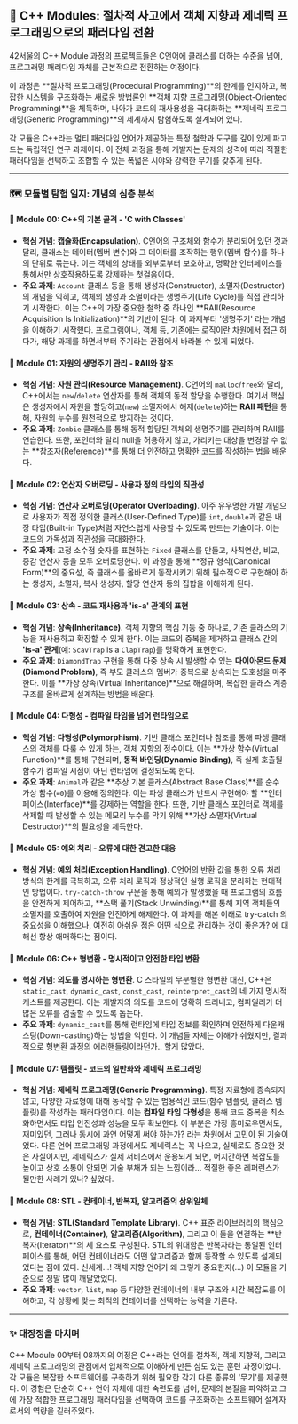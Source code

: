 ## 🚀 C++ Modules: 절차적 사고에서 객체 지향과 제네릭 프로그래밍으로의 패러다임 전환

42서울의 C++ Module 과정의 프로젝트들은 C언어에 클래스를 더하는 수준을 넘어, 프로그래밍 패러다임 자체를 근본적으로 전환하는 여정이다. 

이 과정은 **절차적 프로그래밍(Procedural Programming)**의 한계를 인지하고, 복잡한 시스템을 구조화하는 새로운 방법론인 **객체 지향 프로그래밍(Object-Oriented Programming)**을 체득하며, 나아가 코드의 재사용성을 극대화하는 **제네릭 프로그래밍(Generic Programming)**의 세계까지 탐험하도록 설계되어 있다.

각 모듈은 C++라는 멀티 패러다임 언어가 제공하는 특정 철학과 도구를 깊이 있게 파고드는 독립적인 연구 과제이다. 이 전체 과정을 통해 개발자는 문제의 성격에 따라 적절한 패러다임을 선택하고 조합할 수 있는 폭넓은 시야와 강력한 무기를 갖추게 된다.

---

### 🗺️ 모듈별 탐험 일지: 개념의 심층 분석

#### 🔹 **Module 00: C++의 기본 골격 - 'C with Classes'**

* **핵심 개념**: **캡슐화(Encapsulation)**. C언어의 구조체와 함수가 분리되어 있던 것과 달리, 클래스는 데이터(멤버 변수)와 그 데이터를 조작하는 행위(멤버 함수)를 하나의 단위로 묶는다. 이는 객체의 상태를 외부로부터 보호하고, 명확한 인터페이스를 통해서만 상호작용하도록 강제하는 첫걸음이다.
* **주요 과제**: `Account` 클래스 등을 통해 생성자(Constructor), 소멸자(Destructor)의 개념을 익히고, 객체의 생성과 소멸이라는 생명주기(Life Cycle)를 직접 관리하기 시작한다. 이는 C++의 가장 중요한 철학 중 하나인 **RAII(Resource Acquisition Is Initialization)**의 기반이 된다. 이 과제부터 '생명주기' 라는 개념을 이해하기 시작했다. 프로그램이나, 객체 등, 기존에는 로직이란 차원에서 접근 하다가, 해당 과제를 하면서부터 주기라는 관점에서 바라볼 수 있게 되었다.

#### 🔹 **Module 01: 자원의 생명주기 관리 - RAII와 참조**

* **핵심 개념**: **자원 관리(Resource Management)**. C언어의 `malloc`/`free`와 달리, C++에서는 `new`/`delete` 연산자를 통해 객체의 동적 할당을 수행한다. 여기서 핵심은 생성자에서 자원을 할당하고(`new`) 소멸자에서 해제(`delete`)하는 **RAII 패턴**을 통해, 자원의 누수를 원천적으로 방지하는 것이다.
* **주요 과제**: `Zombie` 클래스를 통해 동적 할당된 객체의 생명주기를 관리하며 RAII를 연습한다. 또한, 포인터와 달리 null을 허용하지 않고, 가리키는 대상을 변경할 수 없는 **참조자(Reference)**를 통해 더 안전하고 명확한 코드를 작성하는 법을 배운다.

#### 🔹 **Module 02: 연산자 오버로딩 - 사용자 정의 타입의 직관성**

* **핵심 개념**: **연산자 오버로딩(Operator Overloading)**. 아주 유우명한 개발 개념으로 사용자가 직접 정의한 클래스(User-Defined Type)를 `int`, `double`과 같은 내장 타입(Built-in Type)처럼 자연스럽게 사용할 수 있도록 만드는 기술이다. 이는 코드의 가독성과 직관성을 극대화한다.
* **주요 과제**: 고정 소수점 숫자를 표현하는 `Fixed` 클래스를 만들고, 사칙연산, 비교, 증감 연산자 등을 모두 오버로딩한다. 이 과정을 통해 **정규 형식(Canonical Form)**의 중요성, 즉 클래스를 올바르게 동작시키기 위해 필수적으로 구현해야 하는 생성자, 소멸자, 복사 생성자, 할당 연산자 등의 집합을 이해하게 된다.

#### 🔹 **Module 03: 상속 - 코드 재사용과 'is-a' 관계의 표현**

* **핵심 개념**: **상속(Inheritance)**. 객체 지향의 핵심 기둥 중 하나로, 기존 클래스의 기능을 재사용하고 확장할 수 있게 한다. 이는 코드의 중복을 제거하고 클래스 간의 **'is-a' 관계**(예: `ScavTrap` is a `ClapTrap`)를 명확하게 표현한다.
* **주요 과제**: `DiamondTrap` 구현을 통해 다중 상속 시 발생할 수 있는 **다이아몬드 문제(Diamond Problem)**, 즉 부모 클래스의 멤버가 중복으로 상속되는 모호성을 마주한다. 이를 **가상 상속(Virtual Inheritance)**으로 해결하며, 복잡한 클래스 계층 구조를 올바르게 설계하는 방법을 배운다.

#### 🔹 **Module 04: 다형성 - 컴파일 타임을 넘어 런타임으로**

* **핵심 개념**: **다형성(Polymorphism)**. 기반 클래스 포인터나 참조를 통해 파생 클래스의 객체를 다룰 수 있게 하는, 객체 지향의 정수이다. 이는 **가상 함수(Virtual Function)**를 통해 구현되며, **동적 바인딩(Dynamic Binding)**, 즉 실제 호출될 함수가 컴파일 시점이 아닌 런타임에 결정되도록 한다.
* **주요 과제**: `Animal`과 같은 **추상 기본 클래스(Abstract Base Class)**를 순수 가상 함수(`=0`)를 이용해 정의한다. 이는 파생 클래스가 반드시 구현해야 할 **인터페이스(Interface)**를 강제하는 역할을 한다. 또한, 기반 클래스 포인터로 객체를 삭제할 때 발생할 수 있는 메모리 누수를 막기 위해 **가상 소멸자(Virtual Destructor)**의 필요성을 체득한다.

#### 🔹 **Module 05: 예외 처리 - 오류에 대한 견고한 대응**

* **핵심 개념**: **예외 처리(Exception Handling)**. C언어의 반환 값을 통한 오류 처리 방식의 한계를 극복하고, 오류 처리 로직과 정상적인 실행 로직을 분리하는 현대적인 방법이다. `try-catch-throw` 구문을 통해 예외가 발생했을 때 프로그램의 흐름을 안전하게 제어하고, **스택 풀기(Stack Unwinding)**를 통해 지역 객체들의 소멸자를 호출하여 자원을 안전하게 해제한다. 이 과제를 해본 이래로 try-catch 의 중요성을 이해했으나, 여전히 아쉬운 점은 어떤 식으로 관리하는 것이 좋은가? 에 대해선 항상 애매하다는 점이다. 

#### 🔹 **Module 06: C++ 형변환 - 명시적이고 안전한 타입 변환**

* **핵심 개념**: **의도를 명시하는 형변환**. C 스타일의 무분별한 형변환 대신, C++은 `static_cast`, `dynamic_cast`, `const_cast`, `reinterpret_cast`의 네 가지 명시적 캐스트를 제공한다. 이는 개발자의 의도를 코드에 명확히 드러내고, 컴파일러가 더 많은 오류를 검출할 수 있도록 돕는다.
* **주요 과제**: `dynamic_cast`를 통해 런타임에 타입 정보를 확인하며 안전하게 다운캐스팅(Down-casting)하는 방법을 익힌다. 이 개념들 자체는 이해가 쉬웠지만, 결과적으로 형변환 과정의 에러핸들링이라던가.. 할게 많았다. 

#### 🔹 **Module 07: 템플릿 - 코드의 일반화와 제네릭 프로그래밍**

* **핵심 개념**: **제네릭 프로그래밍(Generic Programming)**. 특정 자료형에 종속되지 않고, 다양한 자료형에 대해 동작할 수 있는 범용적인 코드(함수 템플릿, 클래스 템플릿)를 작성하는 패러다임이다. 이는 **컴파일 타임 다형성**을 통해 코드 중복을 최소화하면서도 타입 안전성과 성능을 모두 확보한다. 이 부분은 가장 흥미로우면서도, 재미있던, 그러나 동시에 과연 어떻게 써야 하는가? 라는 차원에서 고민이 된 기술이었다. 다른 언어 프로그래밍 과정에서도 제네릭스는 꼭 나오고, 실제로도 중요한 것은 사실이지만, 제네릭스가 실제 서비스에서 운용되게 되면, 어지간하면 복잡도를 높이고 상호 소통이 안되면 기술 부채가 되는 느낌이라... 적절한 좋은 레퍼런스가 될만한 사례가 있나? 싶었다.

#### 🔹 **Module 08: STL - 컨테이너, 반복자, 알고리즘의 삼위일체**

* **핵심 개념**: **STL(Standard Template Library)**. C++ 표준 라이브러리의 핵심으로, **컨테이너(Container)**, **알고리즘(Algorithm)**, 그리고 이 둘을 연결하는 **반복자(Iterator)**의 세 요소로 구성된다. STL의 위대함은 반복자라는 통일된 인터페이스를 통해, 어떤 컨테이너라도 어떤 알고리즘과 함께 동작할 수 있도록 설계되었다는 점에 있다. 신세계...! 객체 지향 언어가 왜 그렇게 중요한지(...) 이 모듈을 기준으로 정말 많이 깨달았었다.
* **주요 과제**: `vector`, `list`, `map` 등 다양한 컨테이너의 내부 구조와 시간 복잡도를 이해하고, 각 상황에 맞는 최적의 컨테이너를 선택하는 능력을 기른다.

---

### ✨ 대장정을 마치며

C++ Module 00부터 08까지의 여정은 C++라는 언어를 절차적, 객체 지향적, 그리고 제네릭 프로그래밍의 관점에서 입체적으로 이해하게 만든 심도 있는 훈련 과정이었다. 각 모듈은 복잡한 소프트웨어를 구축하기 위해 필요한 각기 다른 종류의 '무기'를 제공했다. 이 경험은 단순히 C++ 언어 자체에 대한 숙련도를 넘어, 문제의 본질을 파악하고 그에 가장 적합한 프로그래밍 패러다임을 선택하여 코드를 구조화하는 소프트웨어 설계자로서의 역량을 길러주었다.